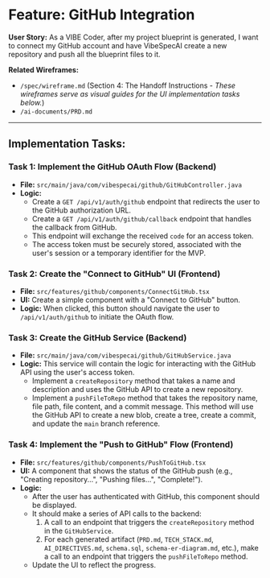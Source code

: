 # Feature: GitHub Integration

**User Story:** As a VIBE Coder, after my project blueprint is generated, I want to connect my GitHub account and have VibeSpecAI create a new repository and push all the blueprint files to it.

**Related Wireframes:**
*   `/spec/wireframe.md` (Section 4: The Handoff Instructions - *These wireframes serve as visual guides for the UI implementation tasks below.*)
*   `/ai-documents/PRD.md`

---

## Implementation Tasks:

### Task 1: Implement the GitHub OAuth Flow (Backend)

*   **File:** `src/main/java/com/vibespecai/github/GitHubController.java`
*   **Logic:**
    *   Create a `GET /api/v1/auth/github` endpoint that redirects the user to the GitHub authorization URL.
    *   Create a `GET /api/v1/auth/github/callback` endpoint that handles the callback from GitHub.
    *   This endpoint will exchange the received `code` for an access token.
    *   The access token must be securely stored, associated with the user's session or a temporary identifier for the MVP.

### Task 2: Create the "Connect to GitHub" UI (Frontend)

*   **File:** `src/features/github/components/ConnectGitHub.tsx`
*   **UI:** Create a simple component with a "Connect to GitHub" button.
*   **Logic:** When clicked, this button should navigate the user to `/api/v1/auth/github` to initiate the OAuth flow.

### Task 3: Create the GitHub Service (Backend)

*   **File:** `src/main/java/com/vibespecai/github/GitHubService.java`
*   **Logic:** This service will contain the logic for interacting with the GitHub API using the user's access token.
    *   Implement a `createRepository` method that takes a name and description and uses the GitHub API to create a new repository.
    *   Implement a `pushFileToRepo` method that takes the repository name, file path, file content, and a commit message. This method will use the GitHub API to create a new blob, create a tree, create a commit, and update the `main` branch reference.

### Task 4: Implement the "Push to GitHub" Flow (Frontend)

*   **File:** `src/features/github/components/PushToGitHub.tsx`
*   **UI:** A component that shows the status of the GitHub push (e.g., "Creating repository...", "Pushing files...", "Complete!").
*   **Logic:**
    *   After the user has authenticated with GitHub, this component should be displayed.
    *   It should make a series of API calls to the backend:
        1.  A call to an endpoint that triggers the `createRepository` method in the `GitHubService`.
        2.  For each generated artifact (`PRD.md`, `TECH_STACK.md`, `AI_DIRECTIVES.md`, `schema.sql`, `schema-er-diagram.md`, etc.), make a call to an endpoint that triggers the `pushFileToRepo` method.
    *   Update the UI to reflect the progress.
